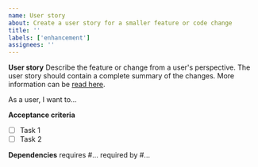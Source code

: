 ```yaml
---
name: User story
about: Create a user story for a smaller feature or code change
title: ''
labels: ['enhancement']
assignees: ''
---
```


**User story**
Describe the feature or change from a user's perspective. The user story should contain a complete summary of the changes. More information can be [read here](https://www.atlassian.com/agile/project-management/user-stories).

As a user, I want to...

**Acceptance criteria**

- [ ] Task 1
- [ ] Task 2

**Dependencies**
requires #...
required by #...
